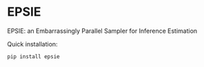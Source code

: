 # EPSIE
EPSIE: an Embarrassingly Parallel Sampler for Inference Estimation

Quick installation:

```
pip install epsie
```
